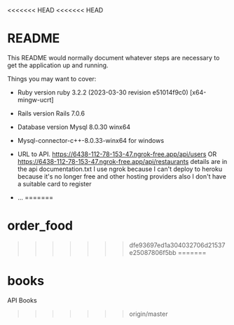 <<<<<<< HEAD
<<<<<<< HEAD
# README

This README would normally document whatever steps are necessary to get the
application up and running.

Things you may want to cover:

* Ruby version ruby 3.2.2 (2023-03-30 revision e51014f9c0) [x64-mingw-ucrt]

* Rails version Rails 7.0.6

* Database version Mysql 8.0.30 winx64

* Mysql-connector-c++-8.0.33-winx64 for windows

* URL to API. https://6438-112-78-153-47.ngrok-free.app/api/users OR  https://6438-112-78-153-47.ngrok-free.app/api/restaurants details are in the api 
  documentation.txt I use ngrok because I can't deploy to heroku because it's no longer free and other hosting providers also I don't have a suitable card 
  to register
* ...
=======
# order_food
>>>>>>> dfe93697ed1a304032706d21537e25087806f5bb
=======
# books
API Books
>>>>>>> origin/master
